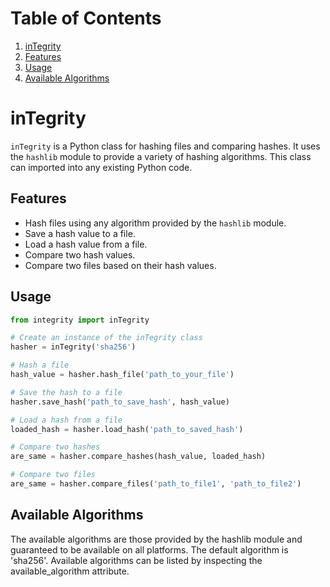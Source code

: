# Table of Contents
1. [inTegrity](#integrity)
2. [Features](#features)
3. [Usage](#usage)
4. [Available Algorithms](#available-algorithms)

# inTegrity

`inTegrity` is a Python class for hashing files and comparing hashes. It uses the `hashlib` module to provide a variety of hashing algorithms.
This class can imported into any existing Python code.

## Features

- Hash files using any algorithm provided by the `hashlib` module.
- Save a hash value to a file.
- Load a hash value from a file.
- Compare two hash values.
- Compare two files based on their hash values.

## Usage

```python
from integrity import inTegrity

# Create an instance of the inTegrity class
hasher = inTegrity('sha256')

# Hash a file
hash_value = hasher.hash_file('path_to_your_file')

# Save the hash to a file
hasher.save_hash('path_to_save_hash', hash_value)

# Load a hash from a file
loaded_hash = hasher.load_hash('path_to_saved_hash')

# Compare two hashes
are_same = hasher.compare_hashes(hash_value, loaded_hash)

# Compare two files
are_same = hasher.compare_files('path_to_file1', 'path_to_file2')
```

## Available Algorithms

The available algorithms are those provided by the hashlib module and guaranteed to be available on all platforms. The default algorithm is 'sha256'.
Available algorithms can be listed by inspecting the available_algorithm attribute.